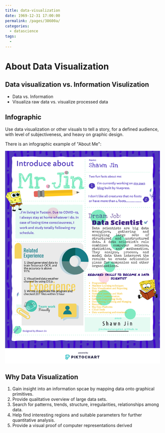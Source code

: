 ```yaml
---
title: data-visualization
date: 1969-12-31 17:00:00
permalink: /pages/38600a/
categories:
  - datascience
tags:
  - 
---
```

# About Data Visualization

## Data visualization vs. Information Visulization

- Data vs. Information
- Visualiza raw data vs. visualize processed data

## Infographic

Use data visualization or other visuals to tell a story, for a defined audience, with
level of subjectiveness, and heavy on graphic design.

There is an infographic example of "About Me":

![img](../.vuepress/public/images/my-visual.png)

## Why Data Visualization

1. Gain insight into an information spcae by mapping data onto graphical primitives.
2. Provide qualitative overview of large data sets.
3. Search for patterns, trends, structure, irregularities, relationships among data.
4. Help find interesting regions and suitable parameters for further quantitative analysis.
5. Provide a visual proof of computer representations derived

